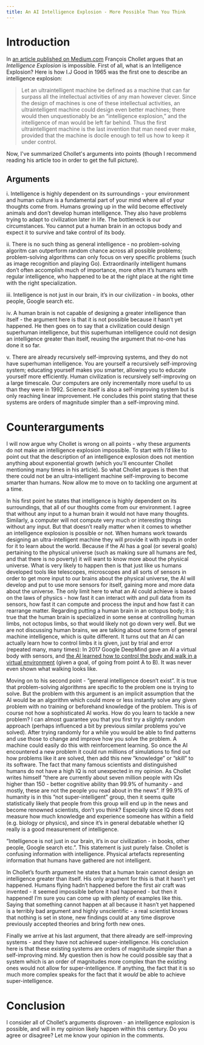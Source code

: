 ```yaml
---
title: An AI Intelligence Explosion - More Possible Than You Think
---
```

# Introduction
In [an article published on Medium.com](https://medium.com/@francois.chollet/the-impossibility-of-intelligence-explosion-5be4a9eda6ec) François Chollet argues that an *Intelligence Explosion* is impossible. First of all, what is an Intelligence Explosion? Here is how I.J Good in 1965 was the first one to describe an intelligence explosion:

> Let an ultraintelligent machine be defined as a machine that can far surpass all the intellectual activities of any man however clever. Since the design of machines is one of these intellectual activities, an ultraintelligent machine could design even better machines; there would then unquestionably be an “intelligence explosion,” and the intelligence of man would be left far behind. Thus the first ultraintelligent machine is the last invention that man need ever make, provided that the machine is docile enough to tell us how to keep it under control.

Now, I've summarized Chollet's arguments into points (though I recommend reading his article too in order to get the full picture).

## Arguments
i. Intelligence is highly dependent on its surroundings - your environment and human culture is a fundamental part of your mind where all of your thoughts come from. Humans growing up in the wild become effectively animals and don’t develop human intelligence. They also have problems trying to adapt to civilization later in life. The bottleneck is our circumstances. You cannot put a human brain in an octopus body and expect it to survive and take control of its body.

ii. There is no such thing as general intelligence - no problem-solving algoritm can outperform random chance across all possible problems; problem-solving algorithms can only focus on very specific problems (such as image recognition and playing Go). Extraordinarily intelligent humans don’t often accomplish much of importance, more often it’s humans with regular intelligence, who happened to be at the right place at the right time with the right specialization.

iii. Intelligence is not just in our brain, it’s in our civilization - in books, other people, Google search etc.

iv. A human brain is not capable of designing a greater intelligence than itself - the argument here is that it is not possible because it hasn’t yet happened. He then goes on to say that a civilization could design superhuman intelligence, but this superhuman intelligence could not design an intelligence greater than itself, reusing the argument that no-one has done it so far.

v. There are already recursively self-improving systems, and they do not have superhuman intelligence. You are yourself a recursively self-improving system; educating yourself makes you smarter, allowing you to educate yourself more efficiently. Human civilization is recursively self-improving on a large timescale. Our computers are only incrementally more useful to us than they were in 1992. Science itself is also a self-improving system but is only reaching linear improvement. He concludes this point stating that these systems are orders of magnitude simpler than a self-improving mind.

# Counterarguments

I will now argue why Chollet is wrong on all points - why these arguments do not make an intelligence explosion impossible. To start with I’d like to point out that the description of an intelligence explosion does not mention anything about exponential growth (which you'll encounter Chollet mentioning many times in his article). So what Chollet argues is then that there could not be an ultra-intelligent machine self-improving to become smarter than humans. Now allow me to move on to tackling one argument at a time.

In his first point he states that intelligence is highly dependent on its surroundings, that all of our thoughts come from our environment. I agree that without any input to a human brain it would not have many thoughts. Similarly, a computer will not compute very much or interesting things without any input. But that doesn’t really matter when it comes to whether an intelligence explosion is possible or not. When humans work towards designing an ultra-intelligent machine they will provide it with inputs in order for it to learn about the world. Because if the AI has a goal (or several goals) pertaining to the physical universe (such as making sure all humans are fed, and that there is no poverty) it will want to know more about the physical universe. What is very likely to happen then is that just like us humans developed tools like telescopes, microscopes and all sorts of sensors in order to get more input to our brains about the physical universe, the AI will develop and put to use more sensors for itself, gaining more and more data about the universe. The only limit here to what an AI could achieve is based on the laws of physics - how fast it can interact with and pull data from its sensors, how fast it can compute and process the input and how fast it can rearrange matter. Regarding putting a human brain in an octopus body; it is true that the human brain is specialized in some sense at controlling human limbs, not octopus limbs, so that would likely not go down very well. But we are not discussing human brains, we are talking about some form of general machine intelligence, which is quite different. It turns out that an AI can actually learn how to control limbs it is given, just by trial and error (repeated many, many times): In 2017 Google DeepMind gave an AI a virtual body with sensors, and [the AI learned how to control the body and walk in a virtual environment](https://deepmind.com/blog/producing-flexible-behaviours-simulated-environments/) (given a goal, of going from point A to B). It was never even shown what walking looks like.

Moving on to his second point - ”general intelligence doesn’t exist”. It is true that problem-solving algorithms are specific to the problem one is trying to solve. But the problem with this argument is an implicit assumption that the AI would be an algorithm which could more or less instantly solve any given problem with no training or beforehand knowledge of the problem. This is of course not how a sophisticated AI works. How do you learn to tackle a new problem? I can almost guarantee you that you first try a slightly random approach (perhaps influenced a bit by previous similar problems you’ve solved). After trying randomly for a while you would be able to find patterns and use those to change and improve how you solve the problem. A machine could easily do this with reinforcement learning. So once the AI encountered a new problem it could run millions of simulations to find out how problems like it are solved, then add this new ”knowledge” or ”skill” to its software. The fact that many famous scientists and distinguished humans do not have a high IQ is not unexpected in my opinion. As Chollet writes himself ”there are currently about seven million people with IQs higher than 150 - better cognitive ability than 99.9% of humanity - and mostly, these are not the people you read about in the news”. If 99.9% of humanity is in this ”not super-intelligent” group, then it seems quite statistically likely that people from this group will end up in the news and become renowned scientists, don’t you think? Especially since IQ does not measure how much knowledge and experience someone has within a field (e.g. biology or physics), and since it’s in general debatable whether IQ really is a good measurement of intelligence.

”Intelligence is not just in our brain, it’s in our civilization - in books, other people, Google search etc.”. This statement is just purely false. Chollet is confusing information with intelligence. Physical artefacts representing information that humans have gathered are not intelligent.

In Chollet’s fourth argument he states that a human brain cannot design an intelligence greater than itself. His only argument for this is that it hasn’t yet happened. Humans flying hadn’t happened before the first air craft was invented - it seemed impossible before it had happened - but then it happened! I’m sure you can come up with plenty of examples like this. Saying that something cannot happen at all because it hasn’t yet happened is a terribly bad argument and highly unscientific - a real scientist knows that nothing is set in stone, new findings could at any time disprove previously accepted theories and bring forth new ones.

Finally we arrive at his last argument, that there already are self-improving systems - and they have not achieved super-intelligence. His conclusion here is that these existing systems are orders of magnitude simpler than a self-improving mind. My question then is how he could possible say that a system which is an order of magnitudes more complex than the existing ones would not allow for super-intelligence. If anything, the fact that it is so much more complex speaks for the fact that it *would* be able to achieve super-intelligence.

# Conclusion
I consider all of Chollet’s arguments disproven - an intelligence explosion is possible, and will in my opinion likely happen within this century. Do you agree or disagree? Let me know your opinion in the comments.
